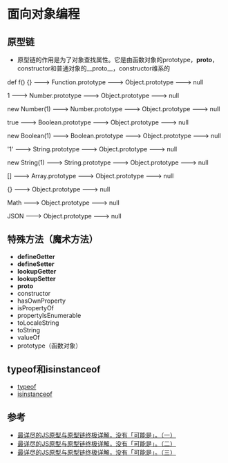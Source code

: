 ﻿# 面向对象编程

## 原型链

- 原型链的作用是为了对象查找属性。它是由函数对象的prototype，__proto__，constructor和普通对象的__proto__，constructor维系的

def f() {}     ---> Function.prototype ---> Object.prototype ---> null

1              ---> Number.prototype   ---> Object.prototype ---> null

new Number(1)  ---> Number.prototype   ---> Object.prototype ---> null

true           ---> Boolean.prototype  ---> Object.prototype ---> null

new Boolean(1) ---> Boolean.prototype  ---> Object.prototype ---> null

'1'            ---> String.prototype   ---> Object.prototype ---> null

new String(1)  ---> String.prototype   ---> Object.prototype ---> null

[]             ---> Array.prototype    ---> Object.prototype ---> null

{}             ---> Object.prototype   ---> null

Math           ---> Object.prototype   ---> null

JSON           ---> Object.prototype   ---> null

## 特殊方法（魔术方法）

- __defineGetter__
- __defineSetter__
- __lookupGetter__
- __lookupSetter__
- __proto__
- constructor
- hasOwnProperty
- isPropertyOf
- propertyIsEnumerable
- toLocaleString
- toString
- valueOf
- prototype（函数对象）

## typeof和isinstanceof

- [typeof](https://developer.mozilla.org/zh-CN/docs/Web/JavaScript/Reference/Operators/typeof)
- [isinstanceof](https://developer.mozilla.org/zh-CN/docs/Web/JavaScript/Reference/Operators/instanceof)

## 参考

- [最详尽的JS原型与原型链终极详解，没有「可能是」。（一）](http://www.jianshu.com/p/dee9f8b14771)
- [最详尽的JS原型与原型链终极详解，没有「可能是」。（二）](http://www.jianshu.com/p/652991a67186)
- [最详尽的JS原型与原型链终极详解，没有「可能是」。（三）](http://www.jianshu.com/p/a4e1e7b6f4f8)